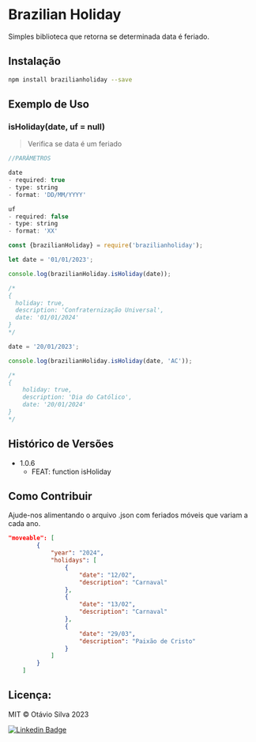 # Brazilian Holiday

Simples biblioteca que retorna se determinada data é feriado.

## Instalação

```sh
npm install brazilianholiday --save
```

## Exemplo de Uso

### isHoliday(date, uf = null)
> Verifica se data é um feriado

~~~javascript
//PARÂMETROS

date
- required: true
- type: string
- format: 'DD/MM/YYYY'

uf
- required: false
- type: string
- format: 'XX'

~~~

~~~javascript
const {brazilianHoliday} = require('brazilianholiday');

let date = '01/01/2023';

console.log(brazilianHoliday.isHoliday(date));

/*
{
  holiday: true,
  description: 'Confraternização Universal',
  date: '01/01/2024'
}
*/

date = '20/01/2023';

console.log(brazilianHoliday.isHoliday(date, 'AC'));

/*
{ 
    holiday: true, 
    description: 'Dia do Católico', 
    date: '20/01/2024' 
}
*/


~~~

## Histórico de Versões

* 1.0.6
    * FEAT: function isHoliday

## Como Contribuir

Ajude-nos alimentando o arquivo .json com feriados móveis que variam a cada ano.

~~~json
"moveable": [
        {
            "year": "2024",
            "holidays": [
                {
                    "date": "12/02",
                    "description": "Carnaval"
                },
                {
                    "date": "13/02",
                    "description": "Carnaval"
                },
                {
                    "date": "29/03",
                    "description": "Paixão de Cristo"
                }
            ]
        }
    ]
~~~

## Licença:

MIT © Otávio Silva 2023

[![Linkedin Badge](https://img.shields.io/badge/-LinkedIn-blue?style=flat-square&logo=Linkedin&logoColor=white&link=https://www.linkedin.com/in/otaviosilva22/)](https://www.linkedin.com/in/otaviosilva22/)